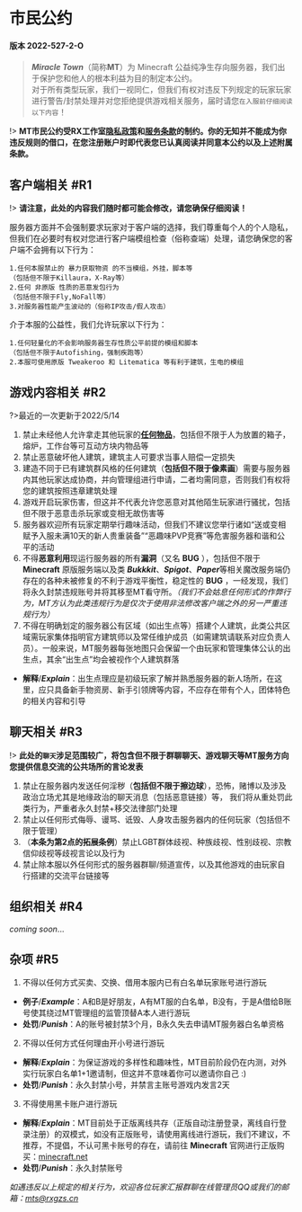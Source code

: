 # **市民公约**
#### 版本 2022-527-2-O
> ***Miracle Town***（简称**MT**）为 Minecraft 公益纯净生存向服务器，我们出于保护您和他人的根本利益为目的制定本公约。<br>
> 对于所有类型玩家，我们一视同仁，但我们有权对违反下列规定的玩家玩家进行警告/封禁处理并对您拒绝提供游戏相关服务，届时请您`在入服前仔细阅读以下内容`！

!> **MT市民公约受RX工作室[隐私政策](https://www.rxgzs.cn/privacy/)和[服务条款](https://www.rxgzs.cn/clause/)的制约。你的无知并不能成为你违反规则的借口，在您注册账户时即代表您已认真阅读并同意本公约以及上述附属条款。**

## 客户端相关 #R1
!> **请注意，此处的内容我们随时都可能会修改，请您确保仔细阅读！**

服务器方面并不会强制要求玩家对于客户端的选择，我们尊重每个人的个人隐私，但我们在必要时有权对您进行客户端模组检查（俗称查端）处理，请您确保您的客户端不会拥有以下行为：

    1.任何本服禁止的 暴力获取物资 的不当模组，外挂，脚本等
    （包括但不限于Killaura，X-Ray等）
    2.任何 非原版 性质的恶意发包行为
    （包括但不限于Fly,NoFall等）
    3.对服务器性能产生波动的（俗称IP攻击/假人攻击）
介于本服的公益性，我们允许玩家以下行为：

    1.任何轻量化的不会影响服务器生存性质公平前提的模组和脚本
    （包括但不限于Autofishing，强制疾跑等）
    2.本服可使用原版 Tweakeroo 和 Litematica 等有利于建筑，生电的模组

## 游戏内容相关 #R2
?>最近的一次更新于2022/5/14

1. 禁止未经他人允许拿走其他玩家的<u>**任何物品**</u>，包括但不限于人为放置的箱子，熔炉，工作台等可互动方块内物品等
2. 禁止恶意破坏他人建筑，建筑主人可要求当事人赔偿一定损失
3. 建造不同于已有建筑群风格的任何建筑（**包括但不限于像素画**）需要与服务器内其他玩家达成协商，并向管理组进行申请，二者均需同意，否则我们有权将您的建筑按照违章建筑处理
4. 游戏开启玩家伤害，但这并不代表允许您恶意对其他陌生玩家进行骚扰，包括但不限于恶意击杀玩家或变相无故伤害等
5. 服务器欢迎所有玩家定期举行趣味活动，但我们不建议您举行诸如“送或变相赋予入服未满10天的新人贵重装备”“恶趣味PVP竞赛”等危害服务器和谐和公平的活动
6. 不得**恶意利用**现运行服务器的所有**漏洞**（又名 **BUG** ），包括但不限于 **Minecraft** 原版服务端以及类 ***Bukkkit***、***Spigot***、***Paper***等相关魔改服务端仍存在的各种未被修复的不利于游戏平衡性，稳定性的 **BUG** ，一经发现，我们将永久封禁违规账号并将其移至MT看守所。*（我们不会姑息任何形式的作弊行为，MT方认为此类违规行为是仅次于使用非法修改客户端之外的另一严重违规行为）*
7. 不得在明确划定的服务器公有区域（如出生点等）搭建个人建筑，此类公共区域需玩家集体指明官方建筑师以及常任维护成员（如需建筑请联系对应负责人员）。一般来说，MT服务器每张地图只会保留一个由玩家和管理集体公认的出生点，其余“出生点”均会被视作个人建筑群落
- **解释**/***Explain***：出生点理应是初级玩家了解并熟悉服务器的新人场所，在这里，应只具备新手物资房、新手引领牌等内容，不应存在带有个人，团体特色的相关内容和引导

## 聊天相关 #R3
!> **此处的`聊天`涉足范围较广，将包含但不限于群聊聊天、游戏聊天等MT服务方向您提供信息交流的公共场所的言论发表**

1. 禁止在服务器内发送任何淫秽（**包括但不限于擦边球**），恐怖，赌博以及涉及政治立场尤其是地缘政治的聊天消息（包括恶意链接）等，
  我们将从重处罚此类行为，严重者永久封禁+移交法律部门处理
2. 禁止以任何形式侮辱、谩骂、诋毁、人身攻击服务器内的任何玩家（包括但不限于管理）
3. （**本条为第2点的拓展条例**）禁止LGBT群体歧视、种族歧视、性别歧视、宗教信仰歧视等歧视言论以及行为
4. 禁止除本服以外任何形式的服务器群聊/频道宣传，以及其他游戏的由玩家自行搭建的交流平台链接等

## 组织相关 #R4
*coming soon*...

## 杂项 #R5
1. 不得以任何方式买卖、交换、借用本服内已有白名单玩家账号进行游玩
- **例子**/***Example***：A和B是好朋友，A有MT服的白名单，B没有，于是A借给B账号使其绕过MT管理组的监管顶替A本人进行游玩
- **处罚**/***Punish***：A的账号被封禁3个月，B永久失去申请MT服务器白名单资格
2. 不得以任何方式任何理由开小号进行游玩
- **解释**/***Explain***：为保证游戏的多样性和趣味性，MT目前阶段仍在内测，对外实行玩家白名单1+1邀请制，但这并不意味着你可以邀请你自己 :)
- **处罚**/***Punish***：永久封禁小号，并禁言主账号游戏内发言2天
3. 不得使用黑卡账户进行游玩
- **解释**/***Explain***：MT目前处于正版离线共存（正版自动注册登录，离线自行登录注册）的双模式，如没有正版账号，请使用离线进行游玩，我们不建议，不推荐，不提倡，不认可黑卡账号的存在，请前往 **Minecraft** 官网进行正版购买：[minecraft.net](minecraft.net)
- **处罚**/***Punish***：永久封禁账号


*如遇违反以上规定的相关行为，欢迎各位玩家汇报群聊在线管理员QQ或我们的邮箱：mts@rxgzs.cn*


    
    

